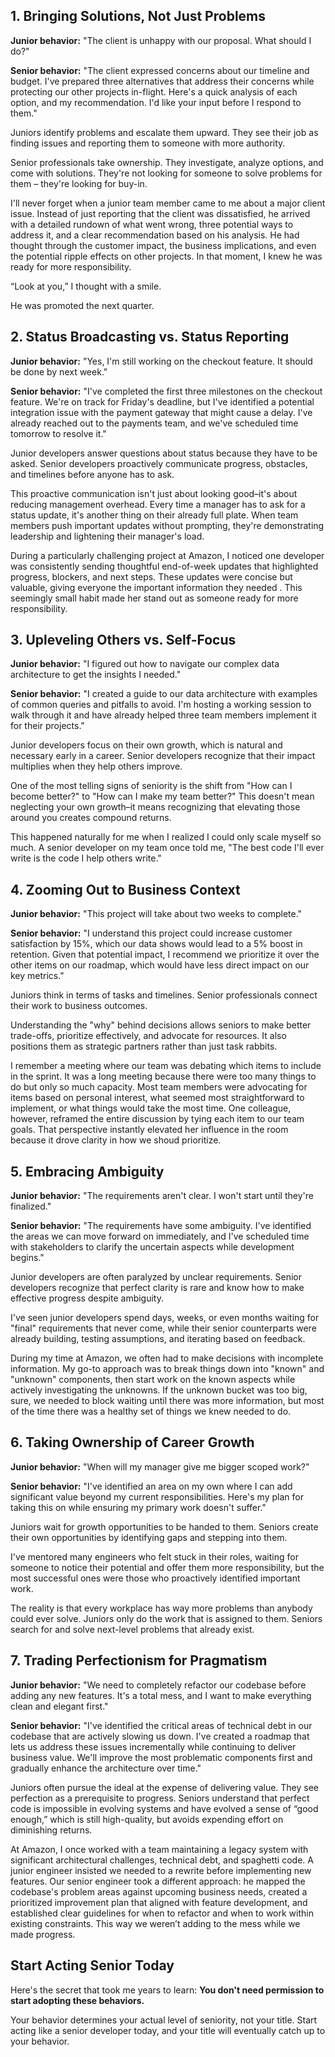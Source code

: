 ## 1. Bringing Solutions, Not Just Problems

**Junior behavior:** "The client is unhappy with our proposal. What should I do?"

**Senior behavior:** "The client expressed concerns about our timeline and budget. I've prepared three alternatives that address their concerns while protecting our other projects in-flight. Here's a quick analysis of each option, and my recommendation. I'd like your input before I respond to them."

Juniors identify problems and escalate them upward. They see their job as finding issues and reporting them to someone with more authority.

Senior professionals take ownership. They investigate, analyze options, and come with solutions. They're not looking for someone to solve problems for them – they're looking for buy-in.

I'll never forget when a junior team member came to me about a major client issue. Instead of just reporting that the client was dissatisfied, he arrived with a detailed rundown of what went wrong, three potential ways to address it, and a clear recommendation based on his analysis. He had thought through the customer impact, the business implications, and even the potential ripple effects on other projects. In that moment, I knew he was ready for more responsibility.

“Look at you,” I thought with a smile.

He was promoted the next quarter.

## 2. Status Broadcasting vs. Status Reporting

**Junior behavior:** "Yes, I'm still working on the checkout feature. It should be done by next week."

**Senior behavior:** "I've completed the first three milestones on the checkout feature. We're on track for Friday's deadline, but I've identified a potential integration issue with the payment gateway that might cause a delay. I've already reached out to the payments team, and we've scheduled time tomorrow to resolve it."

Junior developers answer questions about status because they have to be asked. Senior developers proactively communicate progress, obstacles, and timelines before anyone has to ask.

This proactive communication isn't just about looking good–it's about reducing management overhead. Every time a manager has to ask for a status update, it's another thing on their already full plate. When team members push important updates without prompting, they're demonstrating leadership and lightening their manager's load.

During a particularly challenging project at Amazon, I noticed one developer was consistently sending thoughtful end-of-week updates that highlighted progress, blockers, and next steps. These updates were concise but valuable, giving everyone the important information they needed . This seemingly small habit made her stand out as someone ready for more responsibility.

## 3. Upleveling Others vs. Self-Focus

**Junior behavior:** "I figured out how to navigate our complex data architecture to get the insights I needed."

**Senior behavior:** "I created a guide to our data architecture with examples of common queries and pitfalls to avoid. I'm hosting a working session to walk through it and have already helped three team members implement it for their projects."

Junior developers focus on their own growth, which is natural and necessary early in a career. Senior developers recognize that their impact multiplies when they help others improve.

One of the most telling signs of seniority is the shift from "How can I become better?" to "How can I make my team better?" This doesn't mean neglecting your own growth–it means recognizing that elevating those around you creates compound returns.

This happened naturally for me when I realized I could only scale myself so much. A senior developer on my team once told me, "The best code I'll ever write is the code I help others write."

## 4. Zooming Out to Business Context

**Junior behavior:** "This project will take about two weeks to complete."

**Senior behavior:** "I understand this project could increase customer satisfaction by 15%, which our data shows would lead to a 5% boost in retention. Given that potential impact, I recommend we prioritize it over the other items on our roadmap, which would have less direct impact on our key metrics."

Juniors think in terms of tasks and timelines. Senior professionals connect their work to business outcomes.

Understanding the "why" behind decisions allows seniors to make better trade-offs, prioritize effectively, and advocate for resources. It also positions them as strategic partners rather than just task rabbits.

I remember a meeting where our team was debating which items to include in the sprint. It was a long meeting because there were too many things to do but only so much capacity. Most team members were advocating for items based on personal interest, what seemed most straightforward to implement, or what things would take the most time. One colleague, however, reframed the entire discussion by tying each item to our team goals. That perspective instantly elevated her influence in the room because it drove clarity in how we shoud prioritize.

## 5. Embracing Ambiguity

**Junior behavior:** "The requirements aren't clear. I won't start until they're finalized."

**Senior behavior:** "The requirements have some ambiguity. I've identified the areas we can move forward on immediately, and I've scheduled time with stakeholders to clarify the uncertain aspects while development begins."

Junior developers are often paralyzed by unclear requirements. Senior developers recognize that perfect clarity is rare and know how to make effective progress despite ambiguity.

I've seen junior developers spend days, weeks, or even months waiting for "final" requirements that never come, while their senior counterparts were already building, testing assumptions, and iterating based on feedback.

During my time at Amazon, we often had to make decisions with incomplete information. My go-to approach was to break things down into "known" and "unknown" components, then start work on the known aspects while actively investigating the unknowns. If the unknown bucket was too big, sure, we needed to block waiting until there was more information, but most of the time there was a healthy set of things we knew needed to do.

## 6. Taking Ownership of Career Growth

**Junior behavior:** "When will my manager give me bigger scoped work?"

**Senior behavior:** "I've identified an area on my own where I can add significant value beyond my current responsibilities. Here's my plan for taking this on while ensuring my primary work doesn't suffer."

Juniors wait for growth opportunities to be handed to them. Seniors create their own opportunities by identifying gaps and stepping into them.

I've mentored many engineers who felt stuck in their roles, waiting for someone to notice their potential and offer them more responsibility, but the most successful ones were those who proactively identified important work.

The reality is that every workplace has way more problems than anybody could ever solve. Juniors only do the work that is assigned to them. Seniors search for and solve next-level problems that already exist.

## 7. Trading Perfectionism for Pragmatism

**Junior behavior:** "We need to completely refactor our codebase before adding any new features. It's a total mess, and I want to make everything clean and elegant first."

**Senior behavior:** "I've identified the critical areas of technical debt in our codebase that are actively slowing us down. I've created a roadmap that lets us address these issues incrementally while continuing to deliver business value. We'll improve the most problematic components first and gradually enhance the architecture over time."

Juniors often pursue the ideal at the expense of delivering value. They see perfection as a prerequisite to progress. Seniors understand that perfect code is impossible in evolving systems and have evolved a sense of “good enough,” which is still high-quality, but avoids expending effort on diminishing returns.

At Amazon, I once worked with a team maintaining a legacy system with significant architectural challenges, technical debt, and spaghetti code. A junior engineer insisted we needed to a rewrite before implementing new features. Our senior engineer took a different approach: he mapped the codebase's problem areas against upcoming business needs, created a prioritized improvement plan that aligned with feature development, and established clear guidelines for when to refactor and when to work within existing constraints. This way we weren’t adding to the mess while we made progress.

## Start Acting Senior Today

Here's the secret that took me years to learn: **You don't need permission to start adopting these behaviors.**

Your behavior determines your actual level of seniority, not your title. Start acting like a senior developer today, and your title will eventually catch up to your behavior.